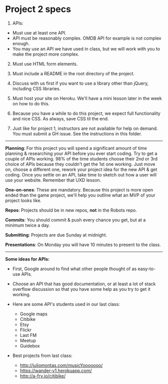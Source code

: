 # Project 2 specs

1. APIs:
  - Must use at least one API.
  - API must be reasonably complex. OMDB API for example is not complex enough.
  - You may use an API we have used in class, but we will work with you to make the project more complex.

2. Must use HTML form elements.

3. Must include a README in the root directory of the project.  
4. Discuss with us first if you want to use a library other than jQuery, including CSS libraries.

5. Must host your site on Heroku. We'll have a mini lesson later in the week on how to do this.

6. Because you have a while to do this project, we expect full functionality and nice CSS. As always, save CSS til the end.

7. Just like for project 1, instructors are not available for help on demand. You must submit a GH issue. See the instructions in this folder.


---


**Planning**: For this project you will spend a significant amount of time planning & researching your API before you ever start coding. Try to get a couple of APIs working. 98% of the time students choose their 2nd or 3rd choice of APIs because they couldn't get the 1st one working. Just move on, choose a different one, rework your project idea for the new API & get coding. Once you settle on an API, take time to sketch out how a user will use your website. Remember that UXD lesson.

**One-on-ones**: These are mandatory. Because this project is more open ended than the game project, we'll help you outline what an MVP of your project looks like.

**Repos**: Projects should be in new repos, **not** in the Robots repo.

**Commits**: You should commit & push every chance you get, but at a minimum twice a day.

**Submitting**: Projects are due Sunday at midnight.

**Presentations**: On Monday you will have 10 minutes to present to the class.


---


**Some ideas for APIs:**

- First, Google around to find what other people thought of as easy-to-use APIs.
- Choose an API that has good documentation, or at least a lot of stack overflow discussion so that you have some help as you try to get it working.
- Here are some API's students used in our last class:
  - Google maps
  - Citibike
  - Etsy
  - Flickr
  - Last FM
  - Meetup
  - Guidebox

- Best projects from last class:
  - http://juliomontas.com/musicYooooooo/
  - https://wander-v1.herokuapp.com/
  - http://a-fry.io/citibike/

